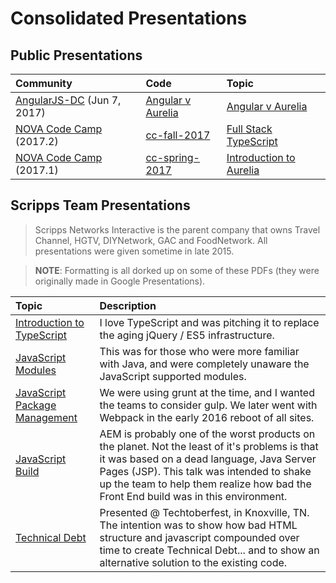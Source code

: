 # Consolidated Presentations

## Public Presentations

| Community | Code | Topic |
| :-------- | :--- | :---- |
| [AngularJS-DC](https://www.meetup.com/AngularJS-DC/events/238468336) (Jun 7, 2017) | [Angular v Aurelia](./Angular%20v%20Aurelia) |  [Angular v Aurelia](./Angular%20v%20Aurelia/Angular%20v%20Aurelia.pdf) |
| [NOVA Code Camp](http://novacodecamp.org/) (2017.2) | [cc-fall-2017](./cc-fall-2017/) | [Full Stack TypeScript](./cc-fall-2017/Full_Stack_TypeScript.pdf) |
| [NOVA Code Camp](http://novacodecamp.org/) (2017.1) | [cc-spring-2017](./cc-spring-2017) | [Introduction to Aurelia](./cc-spring-2017/Introduction_to_Aurelia.pdf) |

## Scripps Team Presentations
> Scripps Networks Interactive is the parent company that owns Travel Channel, HGTV, DIYNetwork, GAC and FoodNetwork. All presentations were given sometime in late 2015.

> **NOTE**: Formatting is all dorked up on some of these PDFs (they were originally made in Google Presentations).

| Topic | Description |
| :---- | :---------- |
| [Introduction to TypeScript](./scripps-team-presentations/Intro%20to%20TypeScript.pdf) | I love TypeScript and was pitching it to replace the aging jQuery / ES5 infrastructure. |
| [JavaScript Modules](./scripps-team-presentations/JavaScript%20Modules.pdf) | This was for those who were more familiar with Java, and were completely unaware the JavaScript supported modules. |
| [JavaScript Package Management](./scripps-team-presentations/JavaScript%20Package%20Management.pdf) | We were using grunt at the time, and I wanted the teams to consider gulp. We later went with Webpack in the early 2016 reboot of all sites. |
| [JavaScript Build](./JavaScript%20Build.pdf) | AEM is probably one of the worst products on the planet. Not the least of it's problems is that it was based on a dead language, Java Server Pages (JSP). This talk was intended to shake up the team to help them realize how bad the Front End build was in this environment. |
| [Technical Debt](./Technical%20Debt.pdf) | Presented @ Techtoberfest, in Knoxville, TN. The intention was to show how bad HTML structure and javascript compounded over time to create Technical Debt... and to show an alternative solution to the existing code. |
